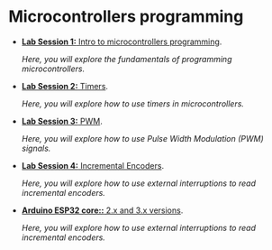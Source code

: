 # Microcontrollers programming

* [**Lab Session 1:** Intro to microcontrollers programming](./lab1/README.md).
  
    *Here, you will explore the fundamentals of programming microcontrollers.*

* [**Lab Session 2:** Timers](./lab2/README.md).
  
    *Here, you will explore how to use timers in microcontrollers.*

* [**Lab Session 3:** PWM](./lab3/README.md).
  
    *Here, you will explore how to use Pulse Width Modulation (PWM) signals.*

* [**Lab Session 4:** Incremental Encoders](./lab4/README.md).
  
    *Here, you will explore how to use external interruptions to read incremental encoders.*

* [**Arduino ESP32 core::** 2.x and 3.x versions](./arduino_esp32_core/README.md).
  
    *Here, you will explore how to use external interruptions to read incremental encoders.*
